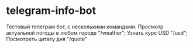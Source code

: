 # telegram-info-bot
Тестовый телеграм бот, с несколькими командами. Просмотр актуальной погоды в любом городе "/weather"; Узнать курс USD "/usd"; Посмотреть цитату дня "/quote"

